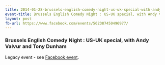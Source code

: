 ```yaml
---
title: 2014-01-28-brussels-english-comedy-night-us-uk-special-with-andy-valvur-and-tony-dunham
event-title: Brussels English Comedy Night : US-UK special, with Andy Valvur and Tony Dunham
layout: post
fb-url: https://www.facebook.com/events/562387450496977/
---
```

<h3>Brussels English Comedy Night : US-UK special, with Andy Valvur and Tony Dunham</h3>
Legacy event - see <a href="https://www.facebook.com/events/562387450496977/">Facebook event</a>.